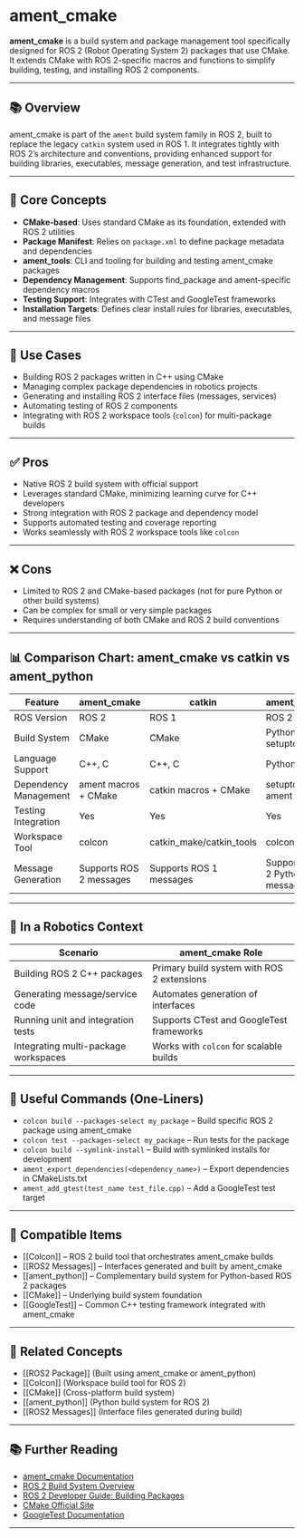 # ament_cmake

**ament_cmake** is a build system and package management tool specifically designed for ROS 2 (Robot Operating System 2) packages that use CMake. It extends CMake with ROS 2-specific macros and functions to simplify building, testing, and installing ROS 2 components.

---

## 📚 Overview

ament_cmake is part of the `ament` build system family in ROS 2, built to replace the legacy `catkin` system used in ROS 1. It integrates tightly with ROS 2’s architecture and conventions, providing enhanced support for building libraries, executables, message generation, and test infrastructure.

---

## 🧠 Core Concepts

- **CMake-based**: Uses standard CMake as its foundation, extended with ROS 2 utilities  
- **Package Manifest**: Relies on `package.xml` to define package metadata and dependencies  
- **ament_tools**: CLI and tooling for building and testing ament_cmake packages  
- **Dependency Management**: Supports find_package and ament-specific dependency macros  
- **Testing Support**: Integrates with CTest and GoogleTest frameworks  
- **Installation Targets**: Defines clear install rules for libraries, executables, and message files  

---

## 🧰 Use Cases

- Building ROS 2 packages written in C++ using CMake  
- Managing complex package dependencies in robotics projects  
- Generating and installing ROS 2 interface files (messages, services)  
- Automating testing of ROS 2 components  
- Integrating with ROS 2 workspace tools (`colcon`) for multi-package builds  

---

## ✅ Pros

- Native ROS 2 build system with official support  
- Leverages standard CMake, minimizing learning curve for C++ developers  
- Strong integration with ROS 2 package and dependency model  
- Supports automated testing and coverage reporting  
- Works seamlessly with ROS 2 workspace tools like `colcon`  

---

## ❌ Cons

- Limited to ROS 2 and CMake-based packages (not for pure Python or other build systems)  
- Can be complex for small or very simple packages  
- Requires understanding of both CMake and ROS 2 build conventions  

---

## 📊 Comparison Chart: ament_cmake vs catkin vs ament_python

| Feature                 | ament_cmake           | catkin                 | ament_python         |
|-------------------------|-----------------------|------------------------|----------------------|
| ROS Version             | ROS 2                 | ROS 1                  | ROS 2                |
| Build System           | CMake                 | CMake                  | Python setuptools    |
| Language Support       | C++, C                | C++, C                 | Python               |
| Dependency Management  | ament macros + CMake  | catkin macros + CMake  | setuptools + ament   |
| Testing Integration    | Yes                   | Yes                    | Yes                  |
| Workspace Tool         | colcon                | catkin_make/catkin_tools | colcon             |
| Message Generation     | Supports ROS 2 messages| Supports ROS 1 messages| Supports ROS 2 Python messages |

---

## 🤖 In a Robotics Context

| Scenario                        | ament_cmake Role                             |
|--------------------------------|----------------------------------------------|
| Building ROS 2 C++ packages     | Primary build system with ROS 2 extensions   |
| Generating message/service code | Automates generation of interfaces            |
| Running unit and integration tests | Supports CTest and GoogleTest frameworks   |
| Integrating multi-package workspaces | Works with `colcon` for scalable builds   |

---

## 🔧 Useful Commands (One-Liners)

- `colcon build --packages-select my_package` – Build specific ROS 2 package using ament_cmake  
- `colcon test --packages-select my_package` – Run tests for the package  
- `colcon build --symlink-install` – Build with symlinked installs for development  
- `ament_export_dependencies(<dependency_name>)` – Export dependencies in CMakeLists.txt  
- `ament_add_gtest(test_name test_file.cpp)` – Add a GoogleTest test target  

---

## 🔧 Compatible Items

- [[Colcon]] – ROS 2 build tool that orchestrates ament_cmake builds  
- [[ROS2 Messages]] – Interfaces generated and built by ament_cmake  
- [[ament_python]] – Complementary build system for Python-based ROS 2 packages  
- [[CMake]] – Underlying build system foundation  
- [[GoogleTest]] – Common C++ testing framework integrated with ament_cmake  

---

## 🔗 Related Concepts

- [[ROS2 Package]] (Built using ament_cmake or ament_python)  
- [[Colcon]] (Workspace build tool for ROS 2)  
- [[CMake]] (Cross-platform build system)  
- [[ament_python]] (Python build system for ROS 2)  
- [[ROS2 Messages]] (Interface files generated during build)  

---

## 📚 Further Reading

- [ament_cmake Documentation](https://index.ros.org/doc/ros2/Tutorials/Ament-CMake-Examples/)  
- [ROS 2 Build System Overview](https://index.ros.org/doc/ros2/Tutorials/Colcon-Tutorial/)  
- [ROS 2 Developer Guide: Building Packages](https://docs.ros.org/en/humble/How-To-Guides/Colcon-Tutorial.html)  
- [CMake Official Site](https://cmake.org/)  
- [GoogleTest Documentation](https://github.com/google/googletest)  

---
